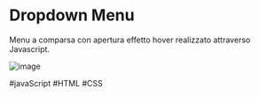 # Dropdown Menu
Menu a comparsa con apertura effetto hover realizzato attraverso Javascript.
 

![image](https://github.com/FabioMGiacomini/Dropdown-Menu/assets/8852329/c94a6f49-3944-43aa-b5d7-7f4379306606)



#javaScript
#HTML
#CSS
